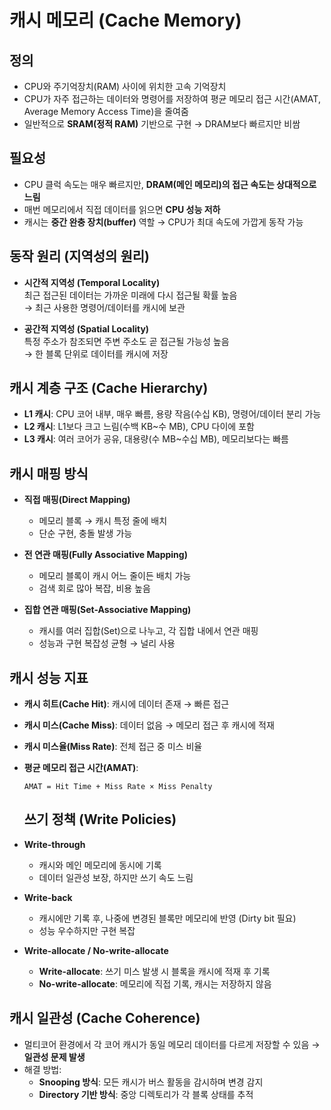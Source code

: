 # 캐시 메모리 (Cache Memory)

## 정의
- CPU와 주기억장치(RAM) 사이에 위치한 고속 기억장치
- CPU가 자주 접근하는 데이터와 명령어를 저장하여 평균 메모리 접근 시간(AMAT, Average Memory Access Time)을 줄여줌  
- 일반적으로 **SRAM(정적 RAM)** 기반으로 구현 → DRAM보다 빠르지만 비쌈  

## 필요성
- CPU 클럭 속도는 매우 빠르지만, **DRAM(메인 메모리)의 접근 속도는 상대적으로 느림**  
- 매번 메모리에서 직접 데이터를 읽으면 **CPU 성능 저하**  
- 캐시는 **중간 완충 장치(buffer)** 역할 → CPU가 최대 속도에 가깝게 동작 가능

## 동작 원리 (지역성의 원리)
- **시간적 지역성 (Temporal Locality)**  
  최근 접근된 데이터는 가까운 미래에 다시 접근될 확률 높음  
  → 최근 사용한 명령어/데이터를 캐시에 보관  

- **공간적 지역성 (Spatial Locality)**  
  특정 주소가 참조되면 주변 주소도 곧 접근될 가능성 높음  
  → 한 블록 단위로 데이터를 캐시에 저장  

## 캐시 계층 구조 (Cache Hierarchy)
- **L1 캐시**: CPU 코어 내부, 매우 빠름, 용량 작음(수십 KB), 명령어/데이터 분리 가능  
- **L2 캐시**: L1보다 크고 느림(수백 KB~수 MB), CPU 다이에 포함  
- **L3 캐시**: 여러 코어가 공유, 대용량(수 MB~수십 MB), 메모리보다는 빠름  

## 캐시 매핑 방식
- **직접 매핑(Direct Mapping)**  
   - 메모리 블록 → 캐시 특정 줄에 배치  
   - 단순 구현, 충돌 발생 가능  

- **전 연관 매핑(Fully Associative Mapping)**  
   - 메모리 블록이 캐시 어느 줄이든 배치 가능  
   - 검색 회로 많아 복잡, 비용 높음  

-  **집합 연관 매핑(Set-Associative Mapping)**  
   - 캐시를 여러 집합(Set)으로 나누고, 각 집합 내에서 연관 매핑  
   - 성능과 구현 복잡성 균형 → 널리 사용  

## 캐시 성능 지표
- **캐시 히트(Cache Hit)**: 캐시에 데이터 존재 → 빠른 접근  
- **캐시 미스(Cache Miss)**: 데이터 없음 → 메모리 접근 후 캐시에 적재  
- **캐시 미스율(Miss Rate)**: 전체 접근 중 미스 비율  
- **평균 메모리 접근 시간(AMAT)**:  
  ```
  AMAT = Hit Time + Miss Rate × Miss Penalty
  ```
  ## 쓰기 정책 (Write Policies)
- **Write-through**  
  - 캐시와 메인 메모리에 동시에 기록  
  - 데이터 일관성 보장, 하지만 쓰기 속도 느림  

- **Write-back**  
  - 캐시에만 기록 후, 나중에 변경된 블록만 메모리에 반영 (Dirty bit 필요)  
  - 성능 우수하지만 구현 복잡  

- **Write-allocate / No-write-allocate**  
  - **Write-allocate**: 쓰기 미스 발생 시 블록을 캐시에 적재 후 기록  
  - **No-write-allocate**: 메모리에 직접 기록, 캐시는 저장하지 않음

## 캐시 일관성 (Cache Coherence)
- 멀티코어 환경에서 각 코어 캐시가 동일 메모리 데이터를 다르게 저장할 수 있음 → **일관성 문제 발생**  
- 해결 방법:  
  - **Snooping 방식**: 모든 캐시가 버스 활동을 감시하며 변경 감지  
  - **Directory 기반 방식**: 중앙 디렉토리가 각 블록 상태를 추적  
